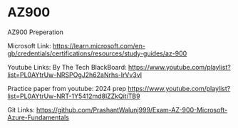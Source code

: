 # AZ900
AZ900 Preperation


Microsoft Link:
  https://learn.microsoft.com/en-gb/credentials/certifications/resources/study-guides/az-900

Youtube Links:
  By The Tech BlackBoard:
    https://www.youtube.com/playlist?list=PL0AYtrUw-NRSPOgJ2h62aNrhs-IrVv3vl


Practice paper from youtube: 2024 prep
  https://www.youtube.com/playlist?list=PL0AYtrUw-NRT-1Y5412md8lZZkQitiTB9

Git Links:
  https://github.com/PrashantWalunj999/Exam-AZ-900-Microsoft-Azure-Fundamentals
  
